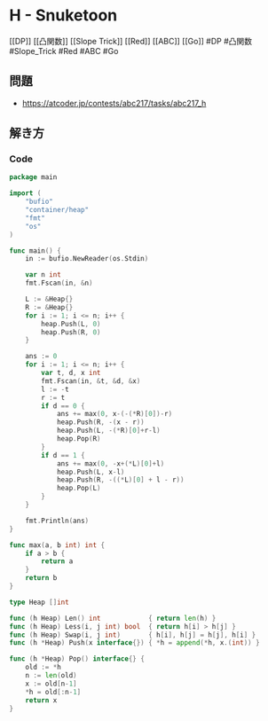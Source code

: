 # H - Snuketoon
[[DP]] [[凸関数]] [[Slope Trick]] [[Red]] [[ABC]] [[Go]]
#DP #凸関数 #Slope_Trick #Red #ABC #Go 

## 問題
- https://atcoder.jp/contests/abc217/tasks/abc217_h

## 解き方
### Code
```go
package main

import (
	"bufio"
	"container/heap"
	"fmt"
	"os"
)

func main() {
	in := bufio.NewReader(os.Stdin)

	var n int
	fmt.Fscan(in, &n)

	L := &Heap{}
	R := &Heap{}
	for i := 1; i <= n; i++ {
		heap.Push(L, 0)
		heap.Push(R, 0)
	}

	ans := 0
	for i := 1; i <= n; i++ {
		var t, d, x int
		fmt.Fscan(in, &t, &d, &x)
		l := -t
		r := t
		if d == 0 {
			ans += max(0, x-(-(*R)[0])-r)
			heap.Push(R, -(x - r))
			heap.Push(L, -(*R)[0]+r-l)
			heap.Pop(R)
		}
		if d == 1 {
			ans += max(0, -x+(*L)[0]+l)
			heap.Push(L, x-l)
			heap.Push(R, -((*L)[0] + l - r))
			heap.Pop(L)
		}
	}

	fmt.Println(ans)
}

func max(a, b int) int {
	if a > b {
		return a
	}
	return b
}

type Heap []int

func (h Heap) Len() int            { return len(h) }
func (h Heap) Less(i, j int) bool  { return h[i] > h[j] }
func (h Heap) Swap(i, j int)       { h[i], h[j] = h[j], h[i] }
func (h *Heap) Push(x interface{}) { *h = append(*h, x.(int)) }

func (h *Heap) Pop() interface{} {
	old := *h
	n := len(old)
	x := old[n-1]
	*h = old[:n-1]
	return x
}
```